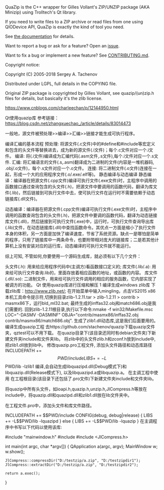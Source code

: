 QuaZip is the C++ wrapper for Gilles Vollant's ZIP/UNZIP package
(AKA Minizip) using Trolltech's Qt library.

If you need to write files to a ZIP archive or read files from one
using QIODevice API, QuaZip is exactly the kind of tool you need.

See [the documentation](https://stachenov.github.io/quazip/) for details.

Want to report a bug or ask for a feature? Open an [issue](https://github.com/stachenov/quazip/issues).

Want to fix a bug or implement a new feature? See [CONTRIBUTING.md](CONTRIBUTING.md).

Copyright notice:

Copyright (C) 2005-2018 Sergey A. Tachenov

Distributed under LGPL, full details in the COPYING file.

Original ZIP package is copyrighted by Gilles Vollant, see
quazip/(un)zip.h files for details, but basically it's the zlib license.

https://www.cnblogs.com/charleechan/p/12144950.html

Qt使用quazip库
参考链接： https://blog.csdn.net/zhangxuechao_/article/details/83014473

一般地，源文件被预处理>>编译>>汇编>>链接才能生成可执行程序。

编译汇编的基本流程
预处理: 将源文件(.c文件)中的#define和#include等宏定义和包含的头文件等替换进去，成为新的源文件(.i文件)；每个.c文件对应一个.i文件。
编译: 将(.i文件)编译成为汇编代码(.asm文件,.s文件),每个.i文件对应一个.s文件.
汇编: 将汇编语言的文件(.s,.asm)翻译成为二进制的文件(内容是一堆机器码, .obj/.o文件)，每个.s文件对应一个.o文件。
连接: 将二进制文件(.o文件)连接在一起，形成一个大的应用程序文件(.o/.exe/.elf等)。
静态编译与动态编译
静态编译：编译器在把源文件(.cpp文件)编译可执行文件(.exe文件)时，主程序中调用的函数接口通过查询包含的头文件(.h)，把源文件中要调用的函数代码，翻译为库文件(.lib)，然后链接到可执行文件中去，使可执行文件在运行时不需要依赖于动态链接库(.dll文件)。

动态编译：编译器在把源文件(.cpp文件)编译可执行文件(.exe文件)时，主程序中调用的函数查询包含的头文件(.h)，把源文件中要调的函数代码，翻译为动态链接库文件(.dll)，然后链接到可执行文件(.exe)中，运行时，可执行文件查询导出库(.lib)文件，在动态链接库(.dll)中查找函数命令。其优点一方面是缩小了执行文件本身的体积，另一方面是加快了编译速度，节省了系统资源。缺点一是哪怕是简单的程序，只用了链接库中一两条命令，也要附带相对庞大的链接库；二是若其他计算机上没有安装对应的运行库，动态编译的可执行文件就不能运行。

综上可知, 不管如何,你要使用一个源码生成库，就必须有以下几个文件：

头文件(.h): 用来给应用程序代码中(主调方)看函数接口定义的;
库文件(.lib/.a): 用来给可执行文件查询.lib的，里面存放着相应函数的地址，或函数的内容。
库文件(.dll/.so): 二进制文件，用来给可执行文件调用的相应的服务函数，它内部实现了被调方的功能。
Qt 使用quazip库进行压缩和解压
1 编译生成windows zlib库
下载zlib库：http://www.zlib.net/;
在开始菜单中输入mingling，点击VS2015 x86本机工具命令提示符,切换到目录zlib-1.2.11.tar > zlib-1.2.11 > contrib > masmx86下，运行bld_ml32.bat;
最终生成的inffas32.obj和match686.obj是我们需要的.
回到zlib-1.2.11根目录,执行以下命令:nmake -f win32/Makefile.msc LOC="-DASMV -DASMINF" OBJA="contrib/masmx86/inffas32.obj contrib/masmx86/match686.obj".
生成了zlib1.dll动态库,这是我们后面要用的。
编译生成quazip工程
去https://github.com/stachenov/quazip下载quazip文件夹，qztest可以不用下载。
在quazip目录下(该目录还同时有debian文件夹)下新建文件夹include和文件夹lib。
将zlib中的头文件zlib.h和zconf.h放到include中, 把zlib1.dll放到lib中。
修改quazip.pro工程文件, 添加头文件路径和动态库路径
INCLUDEPATH += $$PWD/include
LIBS += -L$$PWD/lib -lzlib1
编译,会自动生成libquazipd.dll(Debug模式下)和libquazip.dll(Release模式下), 以及libquazipd.a或libquazip.a。
在主调工程中使用
在工程根目录(该目录下还包括了.pro文件)下新建文件夹include和文件夹lib。

将quazip中所有头文件，如ioapi.h,quazip.h,unzip.h,JlCompress.h等放在include中，将quazip.dll和quazipd.dll和zlib1.dll放在lib文件夹中。

在工程文件.pro中，添加头文件和库文件路径。

INCLUDEPATH += $$PWD/include
CONFIG(debug, debug|release) {
    LIBS += -L$$PWD/lib -lquazipd
} else {
    LIBS += -L$$PWD/lib -lquazip
}
在主调程序中书写以下代码以使用该库:

#include "mainwindow.h"
#include <QApplication>
#include <JlCompress.h>

int main(int argc, char *argv[])
{
    QApplication a(argc, argv);
    MainWindow w;
    w.show();

    JlCompress::compressDir("D:/testzip/a.zip", "D:/testzipdir1");
    JlCompress::extractDir("D:/testzip/a.zip", "D:/testzipdir2");
    
    return a.exec();
}
